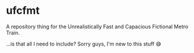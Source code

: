 # ufcfmt
A repository thing for the Unrealistically Fast and Capacious Fictional Metro Train.

...is that all I need to include? Sorry guys, I'm new to this stuff 😅
